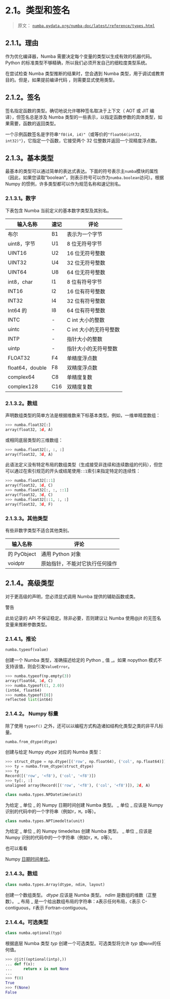 # 2.1。类型和签名

> 原文： [`numba.pydata.org/numba-doc/latest/reference/types.html`](http://numba.pydata.org/numba-doc/latest/reference/types.html)

## 2.1.1。理由

作为优化编译器，Numba 需要决定每个变量的类型以生成有效的机器代码。 Python 的标准类型不够精确，所以我们必须开发自己的细粒度类型系统。

在尝试检查 Numba 类型推断的结果时，您会遇到 Numba 类型，用于调试或教育目的。但是，如果提前编译代码 [](../user/pycc.html#pycc) ，则需要显式使用类型。

## 2.1.2。签名

签名指定函数的类型。确切地说允许哪种签名取决于上下文（ AOT 或 JIT 编译），但签名总是涉及 Numba 类型的一些表示，以指定函数参数的具体类型，如果需要，函数的返回类型。

一个示例函数签名是字符串`"f8(i4, i4)"`（或等价的`"float64(int32, int32)"`），它指定一个函数，它接受两个 32 位整数并返回一个双精度浮点数。

## 2.1.3。基本类型

最基本的类型可以通过简单的表达式表达。下面的符号表示主`numba`模块的属性（因此，如果您读取“boolean”，则表示符号可以作为`numba.boolean`访问）。根据 Numpy 的惯例，许多类型都可以作为规范名称和速记别名。

### 2.1.3.1。数字

下表包含 Numba 当前定义的基本数字类型及其别名。

| 输入名称 | 速记 | 评论 |
| --- | --- | --- |
| 布尔 | B1 | 表示为一个字节 |
| uint8，字节 | U1 | 8 位无符号字节 |
| UINT16 | U2 | 16 位无符号整数 |
| UINT32 | U4 | 32 位无符号整数 |
| UINT64 | U8 | 64 位无符号整数 |
| int8，char | I1 | 8 位有符号字节 |
| INT16 | I2 | 16 位有符号整数 |
| INT32 | I4 | 32 位有符号整数 |
| Int64 的 | I8 | 64 位有符号整数 |
| INTC | - | C int 大小的整数 |
| uintc | - | C int 大小的无符号整数 |
| INTP | - | 指针大小的整数 |
| uintp | - | 指针大小的无符号整数 |
| FLOAT32 | F4 | 单精度浮点数 |
| float64，double | F8 | 双精度浮点数 |
| complex64 | C8 | 单精度复数 |
| complex128 | C16 | 双精度复数 |

### 2.1.3.2。数组

声明数组类型的简单方法是根据维数来下标基本类型。例如，一维单精度数组：

```py
>>> numba.float32[:]
array(float32, 1d, A)

```

或相同底层类型的三维数组：

```py
>>> numba.float32[:, :, :]
array(float32, 3d, A)

```

此语法定义没有特定布局的数组类型（生成接受非连续和连续数组的代码），但您可以通过在索引规范的开头或结尾使用`::1`索引来指定特定的连续性：

```py
>>> numba.float32[::1]
array(float32, 1d, C)
>>> numba.float32[:, :, ::1]
array(float32, 3d, C)
>>> numba.float32[::1, :, :]
array(float32, 3d, F)

```

### 2.1.3.3。其他类型

有些非数字类型不适合其他类别。

| 输入名称 | 评论 |
| --- | --- |
| 的 PyObject | 通用 Python 对象 |
| voidptr | 原始指针，不能对它执行任何操作 |

## 2.1.4。高级类型

对于更高级的声明，您必须显式调用 Numba 提供的辅助函数或类。

警告

此处记录的 API 不保证稳定。除非必要，否则建议让 Numba 使用@jit 的无签名变量来推断参数类型。

### 2.1.4.1。推论

```py
numba.typeof(value)
```

创建一个 Numba 类型，准确描述给定的 Python _ 值 _。如果 nopython 模式不支持该值，则会引发`ValueError`。

```py
>>> numba.typeof(np.empty(3))
array(float64, 1d, C)
>>> numba.typeof((1, 2.0))
(int64, float64)
>>> numba.typeof([0])
reflected list(int64)

```

### 2.1.4.2。 Numpy 标量

除了使用 `typeof()` 之外，还可以以编程方式构造诸如结构化类型之类的非平凡标量。

```py
numba.from_dtype(dtype)
```

创建与给定 Numpy _dtype_ 对应的 Numba 类型：

```py
>>> struct_dtype = np.dtype([('row', np.float64), ('col', np.float64)])
>>> ty = numba.from_dtype(struct_dtype)
>>> ty
Record([('row', '<f8'), ('col', '<f8')])
>>> ty[:, :]
unaligned array(Record([('row', '<f8'), ('col', '<f8')]), 2d, A)

```

```py
class numba.types.NPDatetime(unit)
```

为给定 _ 单位 _ 的 Numpy 日期时间创建 Numba 类型。 _ 单位 _ 应该是 Numpy 识别的代码中的一个字符串（例如`Y`，`M`，`D`等）。

```py
class numba.types.NPTimedelta(unit)
```

为给定 _ 单位 _ 的 Numpy timedeltas 创建 Numba 类型。 _ 单位 _ 应该是 Numpy 识别的代码中的一个字符串（例如`Y`，`M`，`D`等）。

也可以看看

Numpy [日期时间单位](http://docs.scipy.org/doc/numpy/reference/arrays.datetime.html#datetime-units)。

### 2.1.4.3。数组

```py
class numba.types.Array(dtype, ndim, layout)
```

创建一个数组类型。 _dtype_ 应该是 Numba 类型。 _ndim_ 是数组的维数（正整数）。 _ 布局 _ 是一个给出数组布局的字符串：`A`表示任何布局，`C`表示 C-contiguous，`F`表示 Fortran-contiguous。

### 2.1.4.4。可选类型

```py
class numba.optional(typ)
```

根据底层 Numba 类型 _typ_ 创建一个可选类型。可选类型将允许 _typ_ 或`None`的任何值。

```py
>>> @jit((optional(intp),))
... def f(x):
...     return x is not None
...
>>> f(0)
True
>>> f(None)
False

```